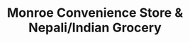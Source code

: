 ---
title: "Monroe Convenience Store & Nepali/Indian Grocery"
url: /charlotte/monroe-convenience-store-and-nepali-indian-grocery/
shop: convenience
---